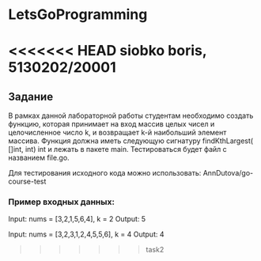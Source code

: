 # LetsGoProgramming
<<<<<<< HEAD
siobko boris, 5130202/20001
=======
## Задание
В рамках данной лабораторной работы студентам необходимо создать функцию, которая принимает на вход массив целых чисел и целочисленное число k, и возвращает k-й наибольший элемент массива. Функция должна иметь следующую сигнатуру findKthLargest( []int,  int) int и лежать в пакете main. Тестироваться будет файл с названием file.go. 

Для тестирования исходного кода можно использовать: AnnDutova/go-course-test

### Пример входных данных:
Input: nums = [3,2,1,5,6,4], k = 2 
Output: 5

Input: nums = [3,2,3,1,2,4,5,5,6], k = 4 
Output: 4
>>>>>>> task2
